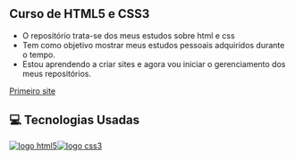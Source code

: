 # <h2>Curso de HTML5 e CSS3</h2>

<ul>
<li>O repositório trata-se dos meus estudos sobre html e css</li>
<li>Tem como objetivo mostrar meus estudos pessoais adquiridos durante o tempo.</li>
<li>Estou aprendendo a criar sites e agora vou iniciar o gerenciamento dos meus repositórios.</li>
</ul>
<p><a href="https://vitorantonionne.github.io/html-css/desafios/Pratica%20Desafio%2010-site/android.html"target="_blank">Primeiro site</a></p>
<h2>&#x1F4BB; Tecnologias Usadas</h2>    
<a href="https://github.com/vitorantonionne/html-css"><img src="https://camo.githubusercontent.com/d63d473e728e20a286d22bb2226a7bf45a2b9ac6c72c59c0e61e9730bfe4168c/68747470733a2f2f696d672e736869656c64732e696f2f62616467652f48544d4c352d4533344632363f7374796c653d666f722d7468652d6261646765266c6f676f3d68746d6c35266c6f676f436f6c6f723d7768697465" alt="logo html5"></a><a href="https://github.com/vitorantonionne/html-css"><img src="https://camo.githubusercontent.com/3a0f693cfa032ea4404e8e02d485599bd0d192282b921026e89d271aaa3d7565/68747470733a2f2f696d672e736869656c64732e696f2f62616467652f435353332d3135373242363f7374796c653d666f722d7468652d6261646765266c6f676f3d63737333266c6f676f436f6c6f723d7768697465" alt="logo css3"></a>

